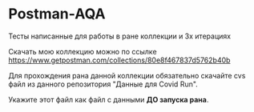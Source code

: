 # Postman-AQA
Тесты написанные для работы в ране коллекции и 3х итерациях

Скачать мою коллекцию можно по ссылке https://www.getpostman.com/collections/80e8f467837d5762b40b

Для прохождения рана данной коллекции обязательно скачайте cvs файл из данного репозитория "Данные для Covid Run".

Укажите этот файл как файл с данными <b>ДО запуска рана</b>.

